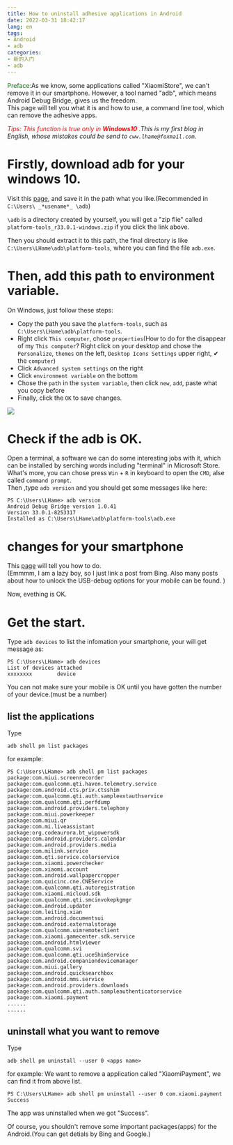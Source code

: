 ```yaml
---
title: How to uninstall adhesive applications in Android
date: 2022-03-31 18:42:17
lang: en
tags:
- Android
- adb
categories:
- 新的入门
- adb
---
```

<font color=green>Preface:</font></b>As we know, some applications called "XiaomiStore", we can't remove it in our smartphone. However, a tool named "adb", which means Android Debug Bridge, gives us the freedom.  
This page will tell you what it is and how to use, a command line tool, which can remove the adhesive apps.  

_*<font color=red>Tips: This function is true only in __Windows10__ .</font></b>This is my first blog in English, whose mistakes could be send to `cww.lhame@foxmail.com`.*_

# Firstly, download adb for your windows 10.

Visit this [page](https://dl.google.com/android/repository/platform-tools_r33.0.1-windows.zip), and save it in the path what you like.(Recommended in `C:\Users\ _*usename*_ \adb`)  

`\adb` is a directory created by yourself, you will get a "zip flie" called `platform-tools_r33.0.1-windows.zip` if you click the link above.

Then you should extract it to this path, the final directory is like `C:\Users\LHame\adb\platform-tools`, where you can find the file `adb.exe`.  

# Then, add this path to environment variable.
On Windows, just follow these steps:  
- Copy the path you save the `platform-tools`, such as `C:\Users\LHame\adb\platform-tools`.
- Right click `This computer`, chose `properties`(How to do for the disappear of my `This computer`? Right click on your desktop and chose the `Personalize`, `themes` on the left, `Desktop Icons Settings` upper right, ✔ the `computer`)
- Click `Advanced system settings` on the right
- Click `environment variable` on the bottom
- Chose the `path` in the `system variable`, then click `new`, `add`, paste what you copy before
- Finally, click the `OK` to save changes.  


![](/images/eg.gif)




# Check if the adb is OK.
Open a terminal, a software we can do some interesting jobs with it, which can be installed by serching words including "terminal" in Microsoft Store. What's more, you can chose press `Win` + `R` in keyboard to open the `CMD`, alse called `command prompt`.  
Then ,type `adb version` and you should get some messages like here:
```shell
PS C:\Users\LHame> adb version
Android Debug Bridge version 1.0.41
Version 33.0.1-8253317
Installed as C:\Users\LHame\adb\platform-tools\adb.exe
```

# changes for your smartphone
This [page](https://zhuanlan.zhihu.com/p/429854110) will tell you how to do.  
(Emmmm, I am a lazy boy, so I just link a post from Bing. Also many posts about how to unlock the USB-debug options for your mobile can be found. )


Now, evething is OK.  

# Get the start.
Type `adb devices` to list the infomation your smartphone, your will get message as:
```shell
PS C:\Users\LHame> adb devices
List of devices attached
xxxxxxxx        device
```
You can not make sure your mobile is OK until you have gotten the number of your device.(must be a number)

## list the applications
Type
```shell
adb shell pm list packages
```

for example:
```shell
PS C:\Users\LHame> adb shell pm list packages
package:com.miui.screenrecorder
package:com.qualcomm.qti.haven.telemetry.service
package:com.android.cts.priv.ctsshim
package:com.qualcomm.qti.auth.sampleextauthservice
package:com.qualcomm.qti.perfdump
package:com.android.providers.telephony
package:com.miui.powerkeeper
package:com.miui.qr
package:com.mi.liveassistant
package:org.codeaurora.bt_wipowersdk
package:com.android.providers.calendar
package:com.android.providers.media
package:com.milink.service
package:com.qti.service.colorservice
package:com.xiaomi.powerchecker
package:com.xiaomi.account
package:com.android.wallpapercropper
package:com.quicinc.cne.CNEService
package:com.qualcomm.qti.autoregistration
package:com.xiaomi.micloud.sdk
package:com.qualcomm.qti.smcinvokepkgmgr
package:com.android.updater
package:com.leiting.xian
package:com.android.documentsui
package:com.android.externalstorage
package:com.qualcomm.uimremoteclient
package:com.xiaomi.gamecenter.sdk.service
package:com.android.htmlviewer
package:com.qualcomm.svi
package:com.qualcomm.qti.uceShimService
package:com.android.companiondevicemanager
package:com.miui.gallery
package:com.android.quicksearchbox
package:com.android.mms.service
package:com.android.providers.downloads
package:com.qualcomm.qti.auth.sampleauthenticatorservice
package:com.xiaomi.payment
......
......
```

## uninstall what you want to remove
Type
```shell
adb shell pm uninstall --user 0 <apps name>
```
for example:
We want to remove a application called "XiaomiPayment", we can find it from above list.
```shell
PS C:\Users\LHame> adb shell pm uninstall --user 0 com.xiaomi.payment
Success
```
The app was uninstalled when we got "Success".

Of course, you shouldn't remove some important packages(apps) for the Android.(You can get detials by Bing and Google.)
